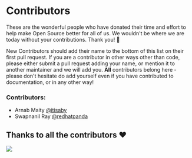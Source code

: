 # Contributors

These are the wonderful people who have donated their time and effort to help make Open Source better for all of us. We wouldn't be where we are today without your contributions. Thank you! 🙌

New Contributors should add their name to the bottom of this list on their first pull request. If you are a contributor in other ways other than code, please either submit a pull request adding your name, or mention it to another maintainer and we will add you. **All** contributors belong here - please don't hesitate do add yourself even if you have contributed to documentation, or in any other way!

### Contributors:
* Arnab Maity [@itisaby](https://github.com/itisaby)
* Swapnanil Ray [@redhatpanda](https://github.com/redhatpanda)

## Thanks to all the contributors ❤️
<a href = "https://github.com/direktiv/direktiv/graphs/contributors">
  <img src = "https://contrib.rocks/image?repo=direktiv/direktiv"/>
</a>